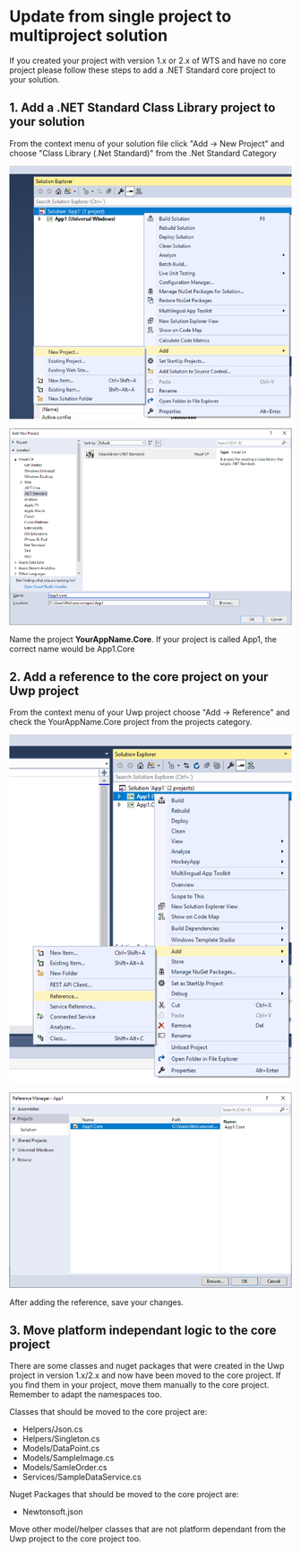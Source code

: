 # Update from single project to multiproject solution
If you created your project with version 1.x or 2.x of WTS and have no core project please follow these steps to add a .NET Standard core project to your solution.

## 1. Add a .NET Standard Class Library project to your solution
From the context menu of your solution file click "Add -> New Project" and choose "Class Library (.Net Standard)" from the .Net Standard Category

![](resources/multi-project/add-new-project-1.PNG)

![](resources/multi-project/add-new-project-2.PNG)

Name the project **YourAppName.Core**. If your project is called App1, the correct name would be App1.Core

## 2. Add a reference to the core project on your Uwp project

From the context menu of your Uwp project choose "Add -> Reference" and check the YourAppName.Core project from the projects category.

![](resources/multi-project/add-reference-1.PNG)

![](resources/multi-project/add-reference-2.PNG)

After adding the reference, save your changes.

## 3. Move platform independant logic to the core project

There are some classes and nuget packages that were created in the Uwp project in version 1.x/2.x and now have been moved to the core project. If you find them in your project, move them manually to the core project. Remember to adapt the namespaces too.

Classes that should be moved to the core project are:
- Helpers/Json.cs
- Helpers/Singleton.cs
- Models/DataPoint.cs
- Models/SampleImage.cs
- Models/SamleOrder.cs
- Services/SampleDataService.cs

Nuget Packages that should be moved to the core project are:
- Newtonsoft.json

Move other model/helper classes that are not platform dependant from the Uwp project to the core project too.
